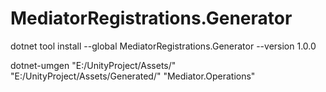 # MediatorRegistrations.Generator

dotnet tool install --global MediatorRegistrations.Generator --version 1.0.0

dotnet-umgen "E:/UnityProject/Assets/" "E:/UnityProject/Assets/Generated/" "Mediator.Operations"
